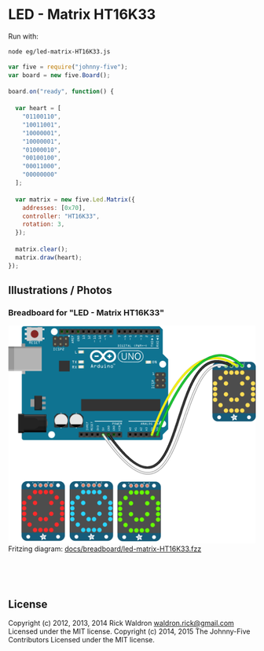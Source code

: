 <!--remove-start-->

# LED - Matrix HT16K33





Run with:
```bash
node eg/led-matrix-HT16K33.js
```

<!--remove-end-->

```javascript
var five = require("johnny-five");
var board = new five.Board();

board.on("ready", function() {

  var heart = [
    "01100110",
    "10011001",
    "10000001",
    "10000001",
    "01000010",
    "00100100",
    "00011000",
    "00000000"
  ];

  var matrix = new five.Led.Matrix({
    addresses: [0x70],
    controller: "HT16K33",
    rotation: 3,
  });

  matrix.clear();
  matrix.draw(heart);
});

```


## Illustrations / Photos


### Breadboard for "LED - Matrix HT16K33"



![docs/breadboard/led-matrix-HT16K33.png](breadboard/led-matrix-HT16K33.png)<br>
Fritzing diagram: [docs/breadboard/led-matrix-HT16K33.fzz](breadboard/led-matrix-HT16K33.fzz)

&nbsp;





&nbsp;

<!--remove-start-->

## License
Copyright (c) 2012, 2013, 2014 Rick Waldron <waldron.rick@gmail.com>
Licensed under the MIT license.
Copyright (c) 2014, 2015 The Johnny-Five Contributors
Licensed under the MIT license.

<!--remove-end-->
